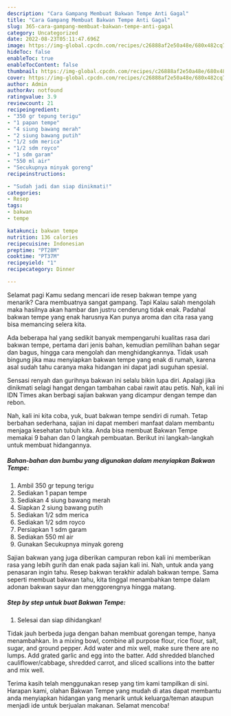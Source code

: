 ```yaml
---
description: "Cara Gampang Membuat Bakwan Tempe Anti Gagal"
title: "Cara Gampang Membuat Bakwan Tempe Anti Gagal"
slug: 365-cara-gampang-membuat-bakwan-tempe-anti-gagal
category: Uncategorized
date: 2022-08-23T05:11:47.696Z
image: https://img-global.cpcdn.com/recipes/c26888af2e50a48e/680x482cq70/bakwan-tempe-foto-resep-utama.jpg
hideToc: false
enableToc: true
enableTocContent: false
thumbnail: https://img-global.cpcdn.com/recipes/c26888af2e50a48e/680x482cq70/bakwan-tempe-foto-resep-utama.jpg
cover: https://img-global.cpcdn.com/recipes/c26888af2e50a48e/680x482cq70/bakwan-tempe-foto-resep-utama.jpg
author: Admin
authorAv: notfound
ratingvalue: 3.9
reviewcount: 21
recipeingredient:
- "350 gr tepung terigu"
- "1 papan tempe"
- "4 siung bawang merah"
- "2 siung bawang putih"
- "1/2 sdm merica"
- "1/2 sdm royco"
- "1 sdm garam"
- "550 ml air"
- "Secukupnya minyak goreng"
recipeinstructions:

- "Sudah jadi dan siap dinikmati!"
categories:
- Resep
tags:
- bakwan
- tempe

katakunci: bakwan tempe 
nutrition: 136 calories
recipecuisine: Indonesian
preptime: "PT28M"
cooktime: "PT37M"
recipeyield: "1"
recipecategory: Dinner

---
```



Selamat pagi Kamu sedang mencari ide resep bakwan tempe yang menarik? Cara membuatnya sangat gampang. Tapi Kalau salah mengolah maka hasilnya akan hambar dan justru cenderung tidak enak. Padahal bakwan tempe yang enak harusnya Kan punya aroma dan cita rasa yang bisa memancing selera kita.


Ada beberapa hal yang sedikit banyak mempengaruhi kualitas rasa dari bakwan tempe, pertama dari jenis bahan, kemudian pemilihan bahan segar dan bagus, hingga cara mengolah dan menghidangkannya. Tidak usah bingung jika mau menyiapkan bakwan tempe yang enak di rumah, karena asal sudah tahu caranya maka hidangan ini dapat jadi suguhan spesial.

Sensasi renyah dan gurihnya bakwan ini selalu bikin lupa diri. Apalagi jika dinikmati selagi hangat dengan tambahan cabai rawit atau petis. Nah, kali ini IDN Times akan berbagi sajian bakwan yang dicampur dengan tempe dan rebon.


Nah, kali ini kita coba, yuk, buat bakwan tempe sendiri di rumah. Tetap berbahan sederhana, sajian ini dapat memberi manfaat dalam membantu menjaga kesehatan tubuh kita. Anda bisa membuat Bakwan Tempe memakai 9 bahan dan 0 langkah pembuatan. Berikut ini langkah-langkah untuk membuat hidangannya.

<!--inarticleads1-->

##### Bahan-bahan dan bumbu yang digunakan dalam menyiapkan Bakwan Tempe:

1. Ambil 350 gr tepung terigu
1. Sediakan 1 papan tempe
1. Sediakan 4 siung bawang merah
1. Siapkan 2 siung bawang putih
1. Sediakan 1/2 sdm merica
1. Sediakan 1/2 sdm royco
1. Persiapkan 1 sdm garam
1. Sediakan 550 ml air
1. Gunakan Secukupnya minyak goreng


Sajian bakwan yang juga diberikan campuran rebon kali ini memberikan rasa yang lebih gurih dan enak pada sajian kali ini. Nah, untuk anda yang penasaran ingin tahu. Resep bakwan terakhir adalah bakwan tempe. Sama seperti membuat bakwan tahu, kita tinggal menambahkan tempe dalam adonan bakwan sayur dan menggorengnya hingga matang. 

<!--inarticleads2-->

##### Step by step untuk buat Bakwan Tempe:


1. Selesai dan siap dihidangkan!

Tidak jauh berbeda juga dengan bahan membuat gorengan tempe, hanya menambahkan. In a mixing bowl, combine all purpose flour, rice flour, salt, sugar, and ground pepper. Add water and mix well, make sure there are no lumps. Add grated garlic and egg into the batter. Add shredded blanched cauliflower/cabbage, shredded carrot, and sliced scallions into the batter and mix well. 

Terima kasih telah menggunakan resep yang tim kami tampilkan di sini. Harapan kami, olahan Bakwan Tempe yang mudah di atas dapat membantu anda menyiapkan hidangan yang menarik untuk keluarga/teman ataupun menjadi ide untuk berjualan makanan. Selamat mencoba!
